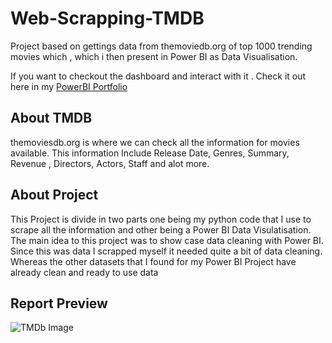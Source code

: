 # Web-Scrapping-TMDB

Project based on gettings data from themoviedb.org of top 1000 trending movies which , which i then present in Power BI as Data Visualisation.

If you want to checkout the dashboard and interact with it . Check it out here in my [PowerBI Portfolio](https://www.novypro.com/project/tmdb-data-visualisation-) 
## About TMDB
themoviesdb.org is where we can check all the information for movies available. This information Include Release Date, Genres, Summary, Revenue , Directors, Actors, Staff and alot more.

## About Project 
This Project is divide in two parts one being my python code that I use to scrape all the information and other being a Power BI Data Visulatisation. The main idea to this project was to show case data cleaning with Power BI. Since this was data I scrapped myself it needed quite a bit of data cleaning. Whereas the other datasets that I found for my Power BI Project have already clean and ready to use data

## Report Preview
![TMDb Image](https://github.com/Umang-00/Web-Scrapping-TMDB/assets/117290368/b537013c-58d8-44f8-a9cc-115cd2374074)

